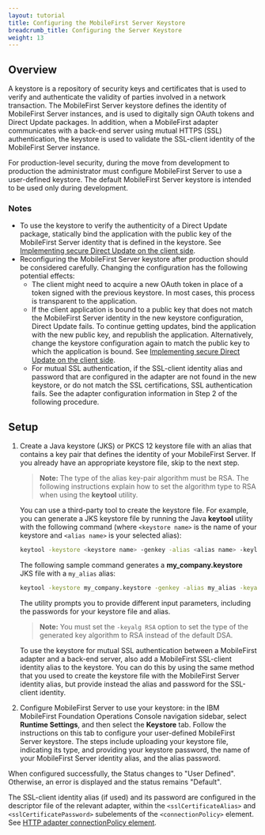 ```yaml
---
layout: tutorial
title: Configuring the MobileFirst Server Keystore
breadcrumb_title: Configuring the Server Keystore
weight: 13
---
```

## Overview
A keystore is a repository of security keys and certificates that is used to verify and authenticate the validity of parties involved in a network transaction. The MobileFirst Server keystore defines the identity of MobileFirst Server instances, and is used to digitally sign OAuth tokens and Direct Update packages. In addition, when a MobileFirst adapter communicates with a back-end server using mutual HTTPS (SSL) authentication, the keystore is used to validate the SSL-client identity of the MobileFirst Server instance.

For production-level security, during the move from development to production the administrator must configure MobileFirst Server to use a user-defined keystore. The default MobileFirst Server keystore is intended to be used only during development.

### Notes
* To use the keystore to verify the authenticity of a Direct Update package, statically bind the application with the public key of the MobileFirst Server identity that is defined in the keystore. See [Implementing secure Direct Update on the client side](../../application-development/direct-update).
* Reconfiguring the MobileFirst Server keystore after production should be considered carefully. Changing the configuration has the following potential effects:
    * The client might need to acquire a new OAuth token in place of a token signed with the previous keystore. In most cases, this process is transparent to the application.
    * If the client application is bound to a public key that does not match the MobileFirst Server identity in the new keystore configuration, Direct Update fails. To continue getting updates, bind the application with the new public key, and republish the application. Alternatively, change the keystore configuration again to match the public key to which the application is bound. See [Implementing secure Direct Update on the client side](../../application-development/direct-update).
    *  For mutual SSL authentication, if the SSL-client identity alias and password that are configured in the adapter are not found in the new keystore, or do not match the SSL certifications, SSL authentication fails. See the adapter configuration information in Step 2 of the following procedure.

## Setup
1. Create a Java keystore (JKS) or PKCS 12 keystore file with an alias that contains a key pair that defines the identity of your MobileFirst Server. If you already have an appropriate keystore file, skip to the next step.

   > **Note:** The type of the alias key-pair algorithm must be RSA. The following instructions explain how to set the algorithm type to RSA when using the **keytool** utility.

   You can use a third-party tool to create the keystore file. For example, you can generate a JKS keystore file by running the Java **keytool** utility with the following command (where `<keystore name>` is the name of your keystore and `<alias name>` is your selected alias):
    
   ```bash
   keytool -keystore <keystore name> -genkey -alias <alias name> -keylag RSA
   ```
    
   The following sample command generates a **my_company.keystore** JKS file with a `my_alias` alias:
    
   ```bash
   keytool -keystore my_company.keystore -genkey -alias my_alias -keyalg RSA
   ```
    
   The utility prompts you to provide different input parameters, including the passwords for your keystore file and alias.

   > **Note:** You must set the `-keyalg RSA` option to set the type of the generated key algorithm to RSA instead of the default DSA.

   To use the keystore for mutual SSL authentication between a MobileFirst adapter and a back-end server, also add a MobileFirst SSL-client identity alias to the keystore. You can do this by using the same method that you used to create the keystore file with the MobileFirst Server identity alias, but provide instead the alias and password for the SSL-client identity.

2. Configure MobileFirst Server to use your keystore: in the IBM MobileFirst Foundation Operations Console navigation sidebar, select **Runtime Settings**, and then select the **Keystore** tab. Follow the instructions on this tab to configure your user-defined MobileFirst Server keystore. The steps include uploading your keystore file, indicating its type, and providing your keystore password, the name of your MobileFirst Server identity alias, and the alias password. 

When configured successfully, the Status changes to "User Defined". Otherwise, an error is displayed and the status remains "Default".

The SSL-client identity alias (if used) and its password are configured in the descriptor file of the relevant adapter, within the `<sslCertificateAlias>` and `<sslCertificatePassword>` subelements of the `<connectionPolicy>` element. See [HTTP adapter connectionPolicy element](../../adapters/javascript-adapters/js-http-adapter/#the-xml-file).




